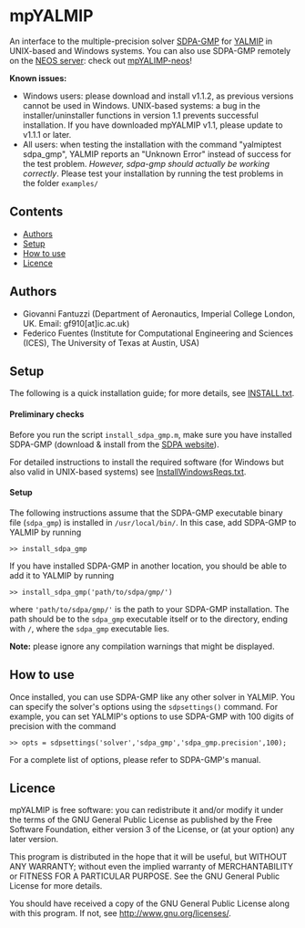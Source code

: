 # mpYALMIP

An interface to the multiple-precision solver [SDPA-GMP](http://sdpa.sourceforge.net/download.html) 
for [YALMIP](http://users.isy.liu.se/johanl/yalmip/) in UNIX-based and Windows systems. You can also use SDPA-GMP remotely on the [NEOS server](https://neos-server.org/neos/): check out [mpYALIMP-neos](https://github.com/htadashi/mpYALMIP-neos)!

**Known issues:** 
- Windows users: please download and install v1.1.2, as previous versions cannot be used in Windows. UNIX-based systems: a bug in the installer/uninstaller functions in version 1.1 prevents successful installation. If you have downloaded mpYALMIP v1.1, please update to v1.1.1 or later. 
- All users: when testing the installation with the command "yalmiptest sdpa_gmp", YALMIP reports an "Unknown Error" instead of success for the test problem. *However, sdpa-gmp should actually be working correctly*. Please test your installation by running the test problems in the folder `examples/`

## Contents
- [Authors](#Authors)
- [Setup](#Setup)
- [How to use](#Use)
- [Licence](#Licence)

## Authors<a name="Authors"></a>
- Giovanni Fantuzzi (Department of Aeronautics, Imperial College London, UK. Email: gf910[at]ic.ac.uk)
- Federico Fuentes (Institute for Computational Engineering and Sciences (ICES), The University of Texas at Austin, USA)

## Setup<a name="Setup"></a>

The following is a quick installation guide; for more details, see [INSTALL.txt](https://github.com/giofantuzzi/mpYALMIP/blob/master/INSTALL.txt).

#### Preliminary checks

Before you run the script `install_sdpa_gmp.m`, make sure you have installed SDPA-GMP (download & install from the [SDPA website](http://sdpa.sourceforge.net/download.html)).

For detailed instructions to install the required software (for Windows but also valid in UNIX-based systems) see [InstallWindowsReqs.txt](https://github.com/giofantuzzi/mpYALMIP/blob/master/InstallWindowsReqs.txt).


#### Setup

The following instructions assume that the SDPA-GMP executable binary file 
(`sdpa_gmp`) is installed in `/usr/local/bin/`. 
In this case, add SDPA-GMP to YALMIP by running

    >> install_sdpa_gmp 

If you have installed SDPA-GMP in another location, you should be able to add it
to YALMIP by running

    >> install_sdpa_gmp('path/to/sdpa/gmp/')

where `'path/to/sdpa/gmp/'` is the path to your SDPA-GMP installation. The path should be to the `sdpa_gmp` executable itself or to the
directory, ending with `/`, where the `sdpa_gmp` executable lies.

**Note:** please ignore any compilation warnings that might be displayed.

## How to use<a name="Use"></a>

Once installed, you can use SDPA-GMP like any other solver in YALMIP. You can specify the solver's options using the 
`sdpsettings()` command. For example, you can set YALMIP's options to use SDPA-GMP with 100 digits of precision with the command

    >> opts = sdpsettings('solver','sdpa_gmp','sdpa_gmp.precision',100);

For a complete list of options, please refer to SDPA-GMP's manual.


## Licence<a name="Licence"></a>
mpYALMIP is free software: you can redistribute it and/or modify
it under the terms of the GNU General Public License as published by
the Free Software Foundation, either version 3 of the License, or
(at your option) any later version.
 
This program is distributed in the hope that it will be useful,
but WITHOUT ANY WARRANTY; without even the implied warranty of
MERCHANTABILITY or FITNESS FOR A PARTICULAR PURPOSE.  See the
GNU General Public License for more details.
 
You should have received a copy of the GNU General Public License
along with this program.  If not, see <http://www.gnu.org/licenses/>.

